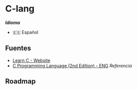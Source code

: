 # C-lang
***Idioma***
- 🇪🇸 Español
## Fuentes
- [Learn C - Website](https://www.learnc.net/)
- [C Programming Language (2nd Edition) - ENG](https://drive.google.com/file/d/1f0gtpjQAJ-flJ0gTAzi14Phgkn7t3Lmm/view?usp=drive_link) *Referencia*
## Roadmap